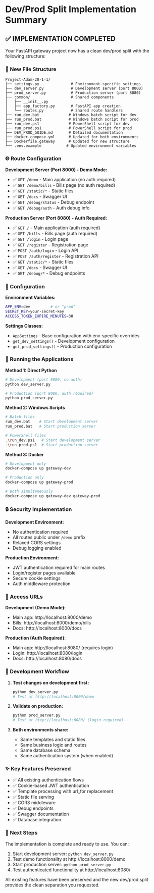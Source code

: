 # Dev/Prod Split Implementation Summary

## ✅ IMPLEMENTATION COMPLETED

Your FastAPI gateway project now has a clean dev/prod split with the following structure:

### 📁 New File Structure
```
Project-Adam-20-1-1/
├── settings.py              # Environment-specific settings
├── dev_server.py            # Development server (port 8000)
├── prod_server.py           # Production server (port 8080)
├── common/                  # Shared components
│   ├── __init__.py
│   ├── app_factory.py       # FastAPI app creation
│   └── routes.py            # Shared route handlers
├── run_dev.bat             # Windows batch script for dev
├── run_prod.bat            # Windows batch script for prod
├── run_dev.ps1             # PowerShell script for dev
├── run_prod.ps1            # PowerShell script for prod
├── DEV_PROD_GUIDE.md       # Detailed documentation
├── docker-compose.yml      # Updated for both environments
├── Dockerfile.gateway      # Updated for new structure
└── .env.example           # Updated environment variables
```

### 🌐 Route Configuration

**Development Server (Port 8000) - Demo Mode:**
- ✅ `GET /demo` - Main application (no auth required)
- ✅ `GET /demo/bills` - Bills page (no auth required) 
- ✅ `GET /static/*` - Static files
- ✅ `GET /docs` - Swagger UI
- ✅ `GET /debug/status` - Debug endpoint
- ✅ `GET /debug/auth` - Auth debug info

**Production Server (Port 8080) - Auth Required:**
- ✅ `GET /` - Main application (auth required)
- ✅ `GET /bills` - Bills page (auth required)
- ✅ `GET /login` - Login page
- ✅ `GET /register` - Registration page
- ✅ `POST /auth/login` - Login API
- ✅ `POST /auth/register` - Registration API
- ✅ `GET /static/*` - Static files
- ✅ `GET /docs` - Swagger UI
- ✅ `GET /debug/*` - Debug endpoints

### 🔧 Configuration

**Environment Variables:**
```bash
APP_ENV=dev         # or "prod"
SECRET_KEY=your-secret-key
ACCESS_TOKEN_EXPIRE_MINUTES=30
```

**Settings Classes:**
- `AppSettings` - Base configuration with env-specific overrides
- `get_dev_settings()` - Development configuration
- `get_prod_settings()` - Production configuration

### 🚀 Running the Applications

**Method 1: Direct Python**
```bash
# Development (port 8000, no auth)
python dev_server.py

# Production (port 8080, auth required)  
python prod_server.py
```

**Method 2: Windows Scripts**
```bash
# Batch files
run_dev.bat    # Start development server
run_prod.bat   # Start production server

# PowerShell files
.\run_dev.ps1   # Start development server
.\run_prod.ps1  # Start production server
```

**Method 3: Docker**
```bash
# Development only
docker-compose up gateway-dev

# Production only
docker-compose up gateway-prod

# Both simultaneously
docker-compose up gateway-dev gateway-prod
```

### 🔒 Security Implementation

**Development Environment:**
- No authentication required
- All routes public under `/demo` prefix
- Relaxed CORS settings
- Debug logging enabled

**Production Environment:**
- JWT authentication required for main routes
- Login/register pages available
- Secure cookie settings
- Auth middleware protection

### 🎯 Access URLs

**Development (Demo Mode):**
- Main app: http://localhost:8000/demo
- Bills: http://localhost:8000/demo/bills
- Docs: http://localhost:8000/docs

**Production (Auth Required):**
- Main app: http://localhost:8080/ (requires login)
- Login: http://localhost:8080/login
- Docs: http://localhost:8080/docs

### 📝 Development Workflow

1. **Test changes on development first:**
   ```bash
   python dev_server.py
   # Test at http://localhost:8000/demo
   ```

2. **Validate on production:**
   ```bash
   python prod_server.py  
   # Test at http://localhost:8080/ (login required)
   ```

3. **Both environments share:**
   - Same templates and static files
   - Same business logic and routes
   - Same database schema
   - Same authentication system (when enabled)

### ✨ Key Features Preserved

- ✅ All existing authentication flows
- ✅ Cookie-based JWT authentication
- ✅ Template processing with url_for replacement
- ✅ Static file serving
- ✅ CORS middleware
- ✅ Debug endpoints
- ✅ Swagger documentation
- ✅ Database integration

### 🎯 Next Steps

The implementation is complete and ready to use. You can:

1. Start development server: `python dev_server.py`
2. Test demo functionality at http://localhost:8000/demo
3. Start production server: `python prod_server.py` 
4. Test authenticated functionality at http://localhost:8080/

All existing features have been preserved and the new dev/prod split provides the clean separation you requested.
